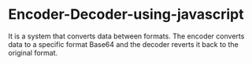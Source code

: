 # Encoder-Decoder-using-javascript
It is a system that converts data between formats. The encoder converts data to a specific format Base64 and the decoder reverts it back to the original format.
